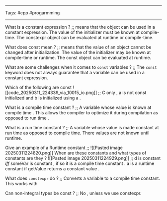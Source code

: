 ___
Tags: #cpp #progarmming 
___

What is a constant expression ? ;; means that the object can be used in a constant expression. The value of the initializer must be known at compile-time. The constexpr object can be evaluated at runtime or compile-time.

What does const mean ? ;; means that the value of an object cannot be changed after initialization. The value of the initializer may be known at compile-time or runtime. The const object can be evaluated at runtime.

What are some challenges when it comes to `const` variables ? ;; The `const` keyword does not always guarantee that a variable can be used in a constant expression.  

Which of the following are const ![[code_20250311_224339_via_10015_io.png]] ;; C only , a is not const initialized and b is initialized using a . 

What is a compile time constant ? ;; A variable whose value is known at compile time . This allows the compiler to optimize it during compilation as opposed to run time . 

What is a run time constant ? ;; A variable whose value is made constant at run time as opposed to compile time. There values are not known until runtime. 

Give an example of a Runtime constant ;; ![[Pasted image 20250311224820.png]]
When are these constants and what types of constants are they ? ![[Pasted image 20250311224929.png]] ;; d is constant *iff* someVar is constant , if so it is a compile time constant . a is a runtime constant if getValue returns a constant value . 

What does `constexpr` do ? ;; Converts a variable to a compile time constant. This works with 

Can non-integral types be const ? ;; No , unless we use constexpr. 

